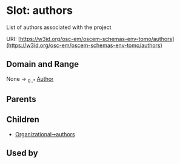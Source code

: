
# Slot: authors

List of authors associated with the project

URI: [https://w3id.org/osc-em/oscem-schemas-env-tomo/authors](https://w3id.org/osc-em/oscem-schemas-env-tomo/authors)


## Domain and Range

None &#8594;  <sub>0..\*</sub> [Author](Author.md)

## Parents


## Children

 *  [Organizational➞authors](Organizational_authors.md)

## Used by

